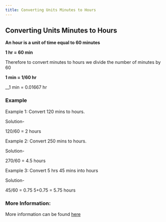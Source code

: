 ```yaml
---
title: Converting Units Minutes to Hours
---
```

## Converting Units Minutes to Hours

__An hour is a unit of time equal to 60 minutes__

__1 hr = 60 min__

Therefore to convert minutes to hours we divide the number of minutes by 60

__1 min = 1/60 hr__

__1 min = 0.01667 hr


### Example

Example 1: Convert 120 mins to hours.

Solution-

120/60 = 2 hours

Example 2: Convert 250 mins to hours.

Solution-

270/60 = 4.5 hours

Example 3: Convert 5 hrs 45 mins into hours

Solution-

45/60 = 0.75
5+0.75 = 5.75 hours

### More Information:
More information can be found [here](https://www.wikihow.com/Convert-Minutes-to-Hours)

